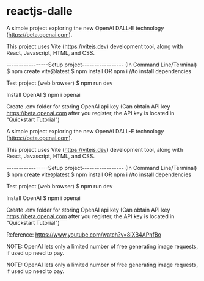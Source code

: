 # reactjs-dalle


A simple project exploring the new OpenAI DALL-E technology (https://beta.openai.com). 

This project uses Vite (https://vitejs.dev) development tool, along with 
React, Javascript, HTML, and CSS. 

-----------------Setup project-----------------
(In Command Line/Terminal)
$ npm create vite@latest
$ npm install     OR      npm i     //to install dependencies 

Test project (web browser)
$ npm run dev

Install OpenAI
$ npm i openai

Create .env folder for storing OpenAI api key 
(Can obtain API key https://beta.openai.com after you register, the API key is located in "Quickstart Tutorial") 


A simple project exploring the new OpenAI DALL-E technology (https://beta.openai.com). 

This project uses Vite (https://vitejs.dev) development tool, along with 
React, Javascript, HTML, and CSS. 

-----------------Setup project-----------------
(In Command Line/Terminal)
$ npm create vite@latest
$ npm install     OR      npm i     //to install dependencies 

Test project (web browser)
$ npm run dev

Install OpenAI
$ npm i openai

Create .env folder for storing OpenAI api key 
(Can obtain API key https://beta.openai.com after you register, the API key is located in "Quickstart Tutorial") 

Reference: https://www.youtube.com/watch?v=8iXB4APnfBo

NOTE: OpenAI lets only a limited number of free generating image requests, if used up need to pay. 

NOTE: OpenAI lets only a limited number of free generating image requests, if used up need to pay. 